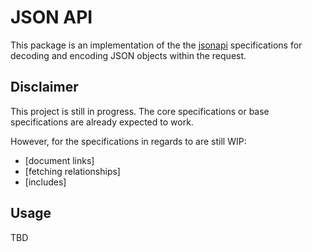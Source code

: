 [jsonapi]: https://jsonapi.org

# JSON API

This package is an implementation of the the [jsonapi] specifications for
decoding and encoding JSON objects within the request.

## Disclaimer

This project is still in progress. The core specifications or base
specifications are already expected to work.

However, for the specifications in regards to are still WIP:

- [document links]
- [fetching relationships]
- [includes]

## Usage

TBD
